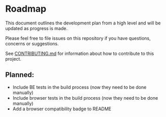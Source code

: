 # Roadmap

This document outlines the development plan from a high level and will be updated as progress is made.

Please feel free to file issues on this repository if you have questions, concerns or suggestions.

See [CONTRIBUTING.md](https://github.com/rochars/minibuffer/blob/master/CONTRIBUTING.md) for information about how to contribute to this project.

## Planned:
- Include BE tests in the build process (now they need to be done manually)
- Include browser tests in the build process (now they need to be done manually)
- Add a browser compatibility badge to README
